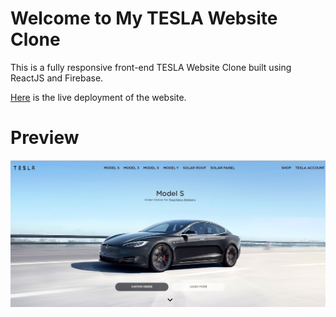 # Welcome to My TESLA Website Clone

This is a fully responsive front-end TESLA Website Clone built using ReactJS and Firebase.

[Here](https://tesla-homepage-980c6.web.app/) is the live deployment of the website.

# Preview

![Tesla Website Clone](https://github.com/ArunMurugavel24/Tesla_Homepage/blob/master/Preview.jpg)

